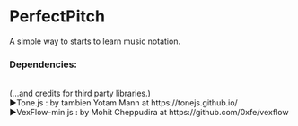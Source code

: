 # PerfectPitch
A simple way to starts to learn music notation.

<h3>Dependencies:</h3></br>
(...and credits for third party libraries.)</br>
►Tone.js : by tambien Yotam Mann at	 https://tonejs.github.io/ </br>
►VexFlow-min.js : by Mohit Cheppudira 	 at	 https://github.com/0xfe/vexflow
